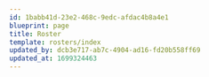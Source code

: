 ```yaml
---
id: 1babb41d-23e2-468c-9edc-afdac4b8a4e1
blueprint: page
title: Roster
template: rosters/index
updated_by: dcb3e717-ab7c-4904-ad16-fd20b558ff69
updated_at: 1699324463
---
```

